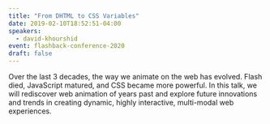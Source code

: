 ```yaml
---
title: "From DHTML to CSS Variables"
date: 2019-02-10T18:52:51-04:00
speakers:
  - david-khourshid
event: flashback-conference-2020
draft: false
---
```


Over the last 3 decades, the way we animate on the web has evolved. Flash died, JavaScript matured, and CSS became more powerful. In this talk, we will rediscover web animation of years past and explore future innovations and trends in creating dynamic, highly interactive, multi-modal web experiences.

